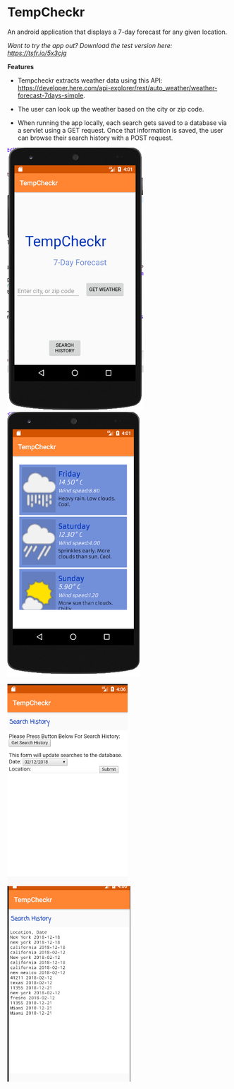 # TempCheckr
An android application that displays a 7-day forecast for any given location. 



*Want to try the app out? Download the test version here: https://tsfr.io/5x3cjg* 

**Features**

* Tempcheckr extracts weather data using this API: https://developer.here.com/api-explorer/rest/auto_weather/weather-forecast-7days-simple. 

* The user can look up the weather based on the city or zip code. 

* When running the app locally, each search gets saved to a database via a servlet using a GET request. Once that information is saved, the user can browse their search history with a POST request. 


![Image of front page](https://github.com/SumaitaH/TempCheckr/blob/master/Images/Screen%20Shot%202018-12-21%20at%204.01.25%20AM.png) ![7-day forecast](https://github.com/SumaitaH/TempCheckr/blob/master/Images/Screen%20Shot%202018-12-21%20at%204.01.49%20AM.png) 

![Servlet](https://github.com/SumaitaH/TempCheckr/blob/master/Images/Screen%20Shot%202018-12-21%20at%204.06.09%20AM.png) ![Search History](https://github.com/SumaitaH/TempCheckr/blob/master/Images/Screen%20Shot%202018-12-21%20at%204.06.43%20AM.png)
